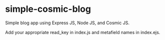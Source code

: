 # simple-cosmic-blog
Simple blog app using Express JS, Node JS, and Cosmic JS.


Add your appropriate read_key in index.js and metafield names in index.ejs.
